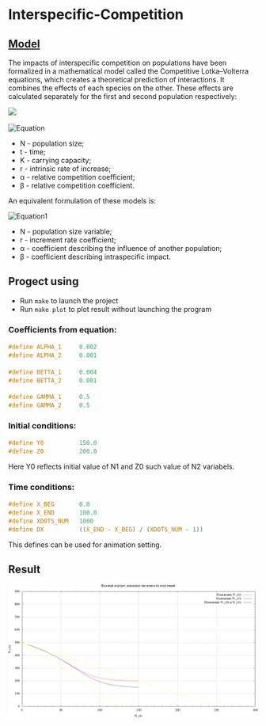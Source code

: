 # Interspecific-Competition

## [Model](https://en.wikipedia.org/wiki/Interspecific_competition)

The impacts of interspecific competition on populations have been formalized in a mathematical model called the Competitive Lotka–Volterra equations, which creates a theoretical prediction of interactions. It combines the effects of each species on the other. These effects are calculated separately for the first and second population respectively:

![](https://wikimedia.org/api/rest_v1/media/math/render/svg/63551972a8cadc18c4b2c7ae112638039229b8e6)

![Equation](https://wikimedia.org/api/rest_v1/media/math/render/svg/384821b0b4c530e964cdb2570e4d9cf07fa71374)

* N - population size;
* t - time;
* K - carrying capacity;
* r - intrinsic rate of increase;
* α - relative competition coefficient;
* β - relative competition coefficient.

An equivalent formulation of these models is:

![Equation1](https://mega.nz/#!M48jTDza!1tVyBbyzkdD9zzUdamWkklTjhWUcRwdPAD54pyR_ILM)

* N - population size variable;
* r - increment rate coefficient;
* α - coefficient describing the influence of another population;
* β - coefficient describing intraspecific impact.

## Progect using

* Run `make` to launch the project
* Run `make plot` to plot result without launching the program

### Сoefficients from equation:

```C
#define ALPHA_1     0.002
#define ALPHA_2     0.001

#define BETTA_1     0.004
#define BETTA_2     0.001

#define GAMMA_1     0.5
#define GAMMA_2     0.5
```

### Initial conditions:

```C
#define Y0          150.0
#define Z0          200.0
```
Here Y0 reflects initial value of N1 and Z0 such value of N2 variabels.

### Time conditions:

```C
#define X_BEG       0.0
#define X_END       100.0
#define XDOTS_NUM   1000
#define DX          ((X_END - X_BEG) / (XDOTS_NUM - 1))
```
This defines can be used for animation setting.

## Result

![Animation](https://github.com/vakulin95/Math-modeling/blob/master/Interspecific-Competition/files/animate_phase_out.gif)
